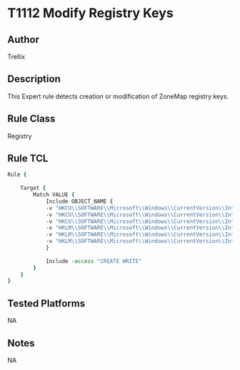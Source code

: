 # T1112 Modify Registry Keys

## Author
Trellix

## Description
This Expert rule detects creation or modification of ZoneMap registry keys.

## Rule Class 
Registry

## Rule TCL
```tcl
Rule {
    
    Target {
        Match VALUE {
            Include OBJECT_NAME {              
            -v "HKCU\\SOFTWARE\\Microsoft\\Windows\\CurrentVersion\\Internet Settings\\ZoneMap\\ProxyByPass"
            -v "HKCU\\SOFTWARE\\Microsoft\\Windows\\CurrentVersion\\Internet Settings\\ZoneMap\\IntranetName"
            -v "HKCU\\SOFTWARE\\Microsoft\\Windows\\CurrentVersion\\Internet Settings\\ZoneMap\\UNCAsIntranet"
            -v "HKLM\\SOFTWARE\\Microsoft\\Windows\\CurrentVersion\\Internet Settings\\ZoneMap\\ProxyByPass"
            -v "HKLM\\SOFTWARE\\Microsoft\\Windows\\CurrentVersion\\Internet Settings\\ZoneMap\\IntranetName"
            -v "HKLM\\SOFTWARE\\Microsoft\\Windows\\CurrentVersion\\Internet Settings\\ZoneMap\\UNCAsIntranet"		
            }
            
            Include -access "CREATE WRITE"
        }
    }
}
```

## Tested Platforms
NA 

## Notes
NA
